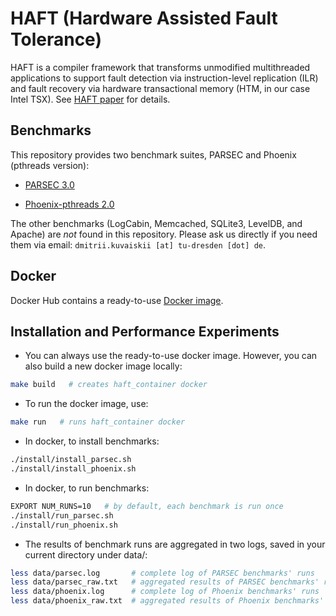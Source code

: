 # HAFT (Hardware Assisted Fault Tolerance)

HAFT is a compiler framework that transforms unmodified multithreaded applications to support fault detection via instruction-level replication (ILR) and fault recovery via hardware transactional memory (HTM, in our case Intel TSX). See [HAFT paper](link) for details.

## Benchmarks

This repository provides two benchmark suites, PARSEC and Phoenix (pthreads version):

* [PARSEC 3.0](http://parsec.cs.princeton.edu)

* [Phoenix-pthreads 2.0](https://bitbucket.org/dimakuv/phoenix-pthreads)

The other benchmarks (LogCabin, Memcached, SQLite3, LevelDB, and Apache) are *not* found in this repository. Please ask us directly if you need them via email:
`dmitrii.kuvaiskii [at] tu-dresden [dot] de`.

## Docker

Docker Hub contains a ready-to-use [Docker image](https://hub.docker.com/r/tudinfse/haft/).

## Installation and Performance Experiments

* You can always use the ready-to-use docker image. However, you can also build a new docker image locally:

```sh
make build   # creates haft_container docker
```

* To run the docker image, use:

```sh
make run   # runs haft_container docker
```

* In docker, to install benchmarks:

```sh
./install/install_parsec.sh
./install/install_phoenix.sh
```

* In docker, to run benchmarks: 

```sh
EXPORT NUM_RUNS=10   # by default, each benchmark is run once
./install/run_parsec.sh
./install/run_phoenix.sh
```

* The results of benchmark runs are aggregated in two logs, saved in your current directory under data/:

```sh
less data/parsec.log       # complete log of PARSEC benchmarks' runs
less data/parsec_raw.txt   # aggregated results of PARSEC benchmarks' runs
less data/phoenix.log      # complete log of Phoenix benchmarks' runs
less data/phoenix_raw.txt  # aggregated results of Phoenix benchmarks' runs
```
